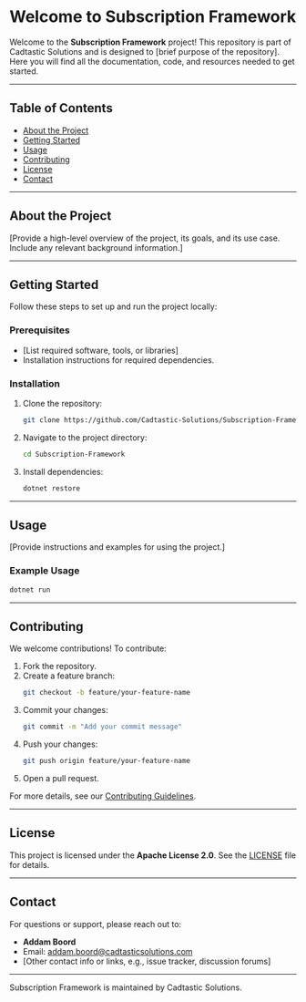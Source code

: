 # Welcome to Subscription Framework

Welcome to the **Subscription Framework** project! This repository is part of Cadtastic Solutions and is designed to [brief purpose of the repository]. Here you will find all the documentation, code, and resources needed to get started.

---

## Table of Contents

- [About the Project](#about-the-project)
- [Getting Started](#getting-started)
- [Usage](#usage)
- [Contributing](#contributing)
- [License](#license)
- [Contact](#contact)

---

## About the Project

[Provide a high-level overview of the project, its goals, and its use case. Include any relevant background information.]

---

## Getting Started

Follow these steps to set up and run the project locally:

### Prerequisites
- [List required software, tools, or libraries]
- Installation instructions for required dependencies.

### Installation
1. Clone the repository:
   ```bash
   git clone https://github.com/Cadtastic-Solutions/Subscription-Framework.git
   ```
2. Navigate to the project directory:
   ```bash
   cd Subscription-Framework
   ```
3. Install dependencies:
   ```bash
   dotnet restore
   ```

---

## Usage

[Provide instructions and examples for using the project.]

### Example Usage
```bash
dotnet run
```

---

## Contributing

We welcome contributions! To contribute:
1. Fork the repository.
2. Create a feature branch:
   ```bash
   git checkout -b feature/your-feature-name
   ```
3. Commit your changes:
   ```bash
   git commit -m "Add your commit message"
   ```
4. Push your changes:
   ```bash
   git push origin feature/your-feature-name
   ```
5. Open a pull request.

For more details, see our [Contributing Guidelines](CONTRIBUTING.md).

---

## License

This project is licensed under the **Apache License 2.0**. See the [LICENSE](LICENSE) file for details.

---

## Contact

For questions or support, please reach out to:
- **Addam Boord**
- Email: addam.boord@cadtasticsolutions.com
- [Other contact info or links, e.g., issue tracker, discussion forums]

---
Subscription Framework is maintained by Cadtastic Solutions.
